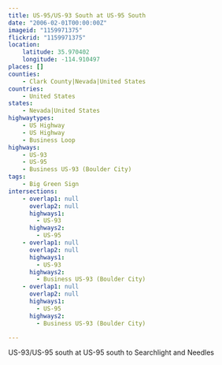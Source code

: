 ```yaml
---
title: US-95/US-93 South at US-95 South
date: "2006-02-01T00:00:00Z"
imageid: "1159971375"
flickrid: "1159971375"
location:
    latitude: 35.970402
    longitude: -114.910497
places: []
counties:
    - Clark County|Nevada|United States
countries:
    - United States
states:
    - Nevada|United States
highwaytypes:
    - US Highway
    - US Highway
    - Business Loop
highways:
    - US-93
    - US-95
    - Business US-93 (Boulder City)
tags:
    - Big Green Sign
intersections:
    - overlap1: null
      overlap2: null
      highways1:
        - US-93
      highways2:
        - US-95
    - overlap1: null
      overlap2: null
      highways1:
        - US-93
      highways2:
        - Business US-93 (Boulder City)
    - overlap1: null
      overlap2: null
      highways1:
        - US-95
      highways2:
        - Business US-93 (Boulder City)

---
```

US-93/US-95 south at US-95 south to Searchlight and Needles